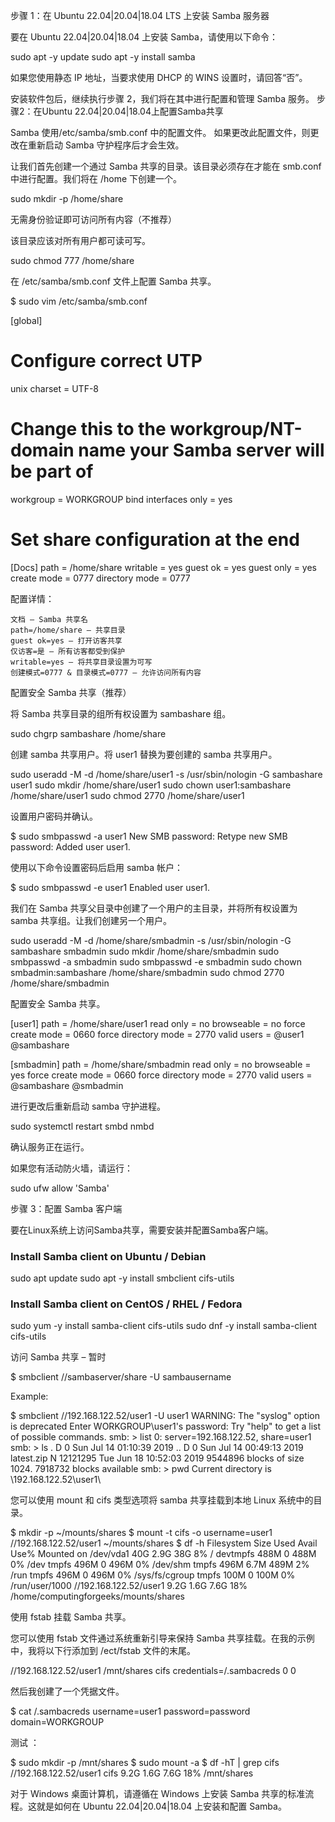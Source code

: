 步骤 1：在 Ubuntu 22.04|20.04|18.04 LTS 上安装 Samba 服务器

要在 Ubuntu 22.04|20.04|18.04 上安装 Samba，请使用以下命令：

sudo apt -y update
sudo apt -y install samba

如果您使用静态 IP 地址，当要求使用 DHCP 的 WINS 设置时，请回答“否”。

安装软件包后，继续执行步骤 2，我们将在其中进行配置和管理 Samba 服务。
步骤2：在Ubuntu 22.04|20.04|18.04上配置Samba共享

Samba 使用/etc/samba/smb.conf 中的配置文件。 如果更改此配置文件，则更改在重新启动 Samba 守护程序后才会生效。

让我们首先创建一个通过 Samba 共享的目录。该目录必须存在才能在 smb.conf 中进行配置。我们将在 /home 下创建一个。

sudo mkdir -p /home/share

无需身份验证即可访问所有内容（不推荐）

该目录应该对所有用户都可读可写。

sudo chmod 777 /home/share 

在 /etc/samba/smb.conf 文件上配置 Samba 共享。

$ sudo vim /etc/samba/smb.conf

[global]

# Configure correct UTP
  unix charset = UTF-8
# Change this to the workgroup/NT-domain name your Samba server will be part of
   workgroup = WORKGROUP
   bind interfaces only = yes

# Set share configuration at the end
[Docs]
   path = /home/share
   writable = yes
   guest ok = yes
   guest only = yes
   create mode = 0777
   directory mode = 0777

配置详情：

    文档 – Samba 共享名
    path=/home/share – 共享目录
    guest ok=yes – 打开访客共享
    仅访客=是 – 所有访客都受到保护
    writable=yes – 将共享目录设置为可写
    创建模式=0777 & 目录模式=0777 – 允许访问所有内容

配置安全 Samba 共享（推荐）

将 Samba 共享目录的组所有权设置为 sambashare 组。

sudo chgrp sambashare /home/share

创建 samba 共享用户。将 user1 替换为要创建的 samba 共享用户。

sudo useradd -M -d /home/share/user1 -s /usr/sbin/nologin -G sambashare user1
sudo mkdir /home/share/user1
sudo chown user1:sambashare /home/share/user1
sudo chmod 2770 /home/share/user1

设置用户密码并确认。

$ sudo smbpasswd -a user1
New SMB password:
Retype new SMB password:
Added user user1.

使用以下命令设置密码后启用 samba 帐户：

$ sudo smbpasswd -e user1
Enabled user user1.

我们在 Samba 共享父目录中创建了一个用户的主目录，并将所有权设置为 samba 共享组。让我们创建另一个用户。

sudo useradd -M -d /home/share/smbadmin -s /usr/sbin/nologin -G sambashare smbadmin
sudo mkdir /home/share/smbadmin
sudo smbpasswd -a smbadmin
sudo smbpasswd -e smbadmin
sudo chown smbadmin:sambashare /home/share/smbadmin
sudo chmod 2770 /home/share/smbadmin

配置安全 Samba 共享。

[user1]
    path = /home/share/user1
    read only = no
    browseable = no
    force create mode = 0660
    force directory mode = 2770
    valid users = @user1 @sambashare

[smbadmin]
    path = /home/share/smbadmin
    read only = no
    browseable = yes
    force create mode = 0660
    force directory mode = 2770
    valid users = @sambashare @smbadmin

进行更改后重新启动 samba 守护进程。

sudo systemctl restart smbd nmbd

确认服务正在运行。

如果您有活动防火墙，请运行：

sudo ufw allow 'Samba'

步骤 3：配置 Samba 客户端

要在Linux系统上访问Samba共享，需要安装并配置Samba客户端。

### Install Samba client on Ubuntu / Debian ### 
sudo apt update
sudo apt -y install smbclient cifs-utils

### Install Samba client on CentOS / RHEL / Fedora ### 
sudo yum -y install samba-client cifs-utils
sudo dnf -y install samba-client cifs-utils

访问 Samba 共享 – 暂时

$ smbclient //sambaserver/share -U sambausername

Example:

$ smbclient //192.168.122.52/user1 -U user1
WARNING: The "syslog" option is deprecated
Enter WORKGROUP\user1's password: 
Try "help" to get a list of possible commands.
smb: \> list
0: server=192.168.122.52, share=user1
smb: > ls
   .                                   D        0  Sun Jul 14 01:10:39 2019
   ..                                  D        0  Sun Jul 14 00:49:13 2019
   latest.zip                          N 12121295  Tue Jun 18 10:52:03 2019
     9544896 blocks of size 1024. 7918732 blocks available
 smb: > pwd
 Current directory is \192.168.122.52\user1\

您可以使用 mount 和 cifs 类型选项将 samba 共享挂载到本地 Linux 系统中的目录。

$ mkdir -p ~/mounts/shares
$ mount -t cifs -o username=user1 //192.168.122.52/user1 ~/mounts/shares
$ df -h
Filesystem              Size  Used Avail Use% Mounted on
/dev/vda1                40G  2.9G   38G   8% /
devtmpfs                488M     0  488M   0% /dev
tmpfs                   496M     0  496M   0% /dev/shm
tmpfs                   496M  6.7M  489M   2% /run
tmpfs                   496M     0  496M   0% /sys/fs/cgroup
tmpfs                   100M     0  100M   0% /run/user/1000
//192.168.122.52/user1  9.2G  1.6G  7.6G  18% /home/computingforgeeks/mounts/shares

使用 fstab 挂载 Samba 共享。

您可以使用 fstab 文件通过系统重新引导来保持 Samba 共享挂载。在我的示例中，我将以下行添加到 /ect/fstab 文件的末尾。

//192.168.122.52/user1  /mnt/shares cifs credentials=/.sambacreds 0 0

然后我创建了一个凭据文件。

$ cat /.sambacreds
username=user1
password=password
domain=WORKGROUP

测试 ：

$ sudo mkdir -p /mnt/shares
$ sudo mount -a
$ df -hT | grep cifs
//192.168.122.52/user1 cifs      9.2G  1.6G  7.6G  18% /mnt/shares

对于 Windows 桌面计算机，请遵循在 Windows 上安装 Samba 共享的标准流程。这就是如何在 Ubuntu 22.04|20.04|18.04 上安装和配置 Samba。
